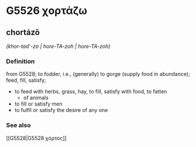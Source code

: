 # G5526 χορτάζω

## chortázō

_(khor-tad'-zo | hore-TA-zoh | hore-TA-zoh)_

### Definition

from G5528; to fodder, i.e., (generally) to gorge (supply food in abundance); feed, fill, satisfy; 

- to feed with herbs, grass, hay, to fill, satisfy with food, to fatten
  - of animals
- to fill or satisfy men
- to fulfil or satisfy the desire of any one

### See also

[[G5528|G5528 χόρτος]]
